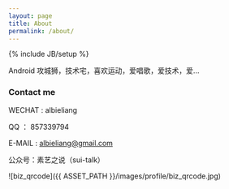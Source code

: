 ```yaml
---
layout: page
title: About
permalink: /about/
---
```

{% include JB/setup %}

Android 攻城狮，技术宅，喜欢运动，爱唱歌，爱技术，爱...

### Contact me

WECHAT :  albieliang

QQ     ： 857339794

E-MAIL : [albieliang@gmail.com](mailto:albieliang@gmail.com)

公众号：素艺之说（sui-talk）


![biz_qrcode]({{ ASSET_PATH }}/images/profile/biz_qrcode.jpg)
